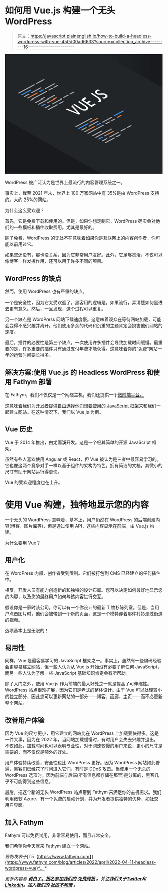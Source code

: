 # 如何用 Vue.js 构建一个无头 WordPress

> 原文：<https://javascript.plainenglish.io/how-to-build-a-headless-wordpress-with-vue-450d00ad6633?source=collection_archive---------16----------------------->

![](img/8cfedddb38e5c556a30a56bd266e648c.png)

WordPress 被广泛认为是世界上最流行的内容管理系统之一。

事实上，截至 2021 年末，世界上 100 万家网站中有 35%是由 WordPress 支持的。大约 25%的网站。

为什么这么受欢迎？

首先，它是免费下载和使用的。但是，如果你想定制它，WordPress 确实会对他们的一些模板和插件收取费用。尤其是最好的。

除了免费，WordPress 的无处不在意味着如果你是互联网上的内容创作者，你可能以前用过它。

如果您还没有，那也没关系，因为它非常用户友好。此外，它足够灵活，不仅可以像博客一样发挥作用，还可以用于许多不同的项目。

## WordPress 的缺点

然而，使用 WordPress 也有严重的缺点。

一个是安全性，因为它太受欢迎了。黑客用的逻辑是，如果流行，弄清楚如何黑进去更有意义。然后，一旦发现，这个过程可以重复。

另一个缺点是 WordPress 网站下载速度慢。这意味着观众在等待网站加载，可能会变得不感兴趣并离开。他们使用多余的代码和沉重的主题肯定会损害他们网站的速度。

最后，插件的必要性是第三个缺点。一次使用许多插件会导致加载时间缓慢。最重要的是，许多重要的插件只有通过支付年费才能获得。这意味着你的“免费”网站一年的运营时间要长得多。

## 解决方案:使用 Vue.js 的 Headless WordPress 和使用 Fathym 部署

在 Fathym，我们不仅仅是一个网络主机，我们还提供一个[微前端平台。](https://www.fathym.com/blog/articles/2022/march/2022-03-14-a-simple-micro-frontends-explainer)

这意味着我们为[开发者提供自由选择他们想要使用的 JavaScript 框架](https://www.fathym.com/blog/articles/2022/february/2022-02-28-angular-vs-react-vs-vue-you-choose)来和我们一起建立网站。在这种情况下，我们以 Vue.js 为例。

## Vue 历史

Vue 于 2014 年推出，由尤雨溪开发。这是一个极其简单的开源 JavaScript 框架。

虽然有些人喜欢使用 Angular 或 React，但 Vue 被认为是三者中最容易学习的。它也像这两个竞争对手一样以基于组件的架构为特色，拥有简洁的文档，其微小的尺寸有助于网站运行得更快。

Vue 的受欢迎程度也在上升。

# 使用 Vue 构建，独特地显示您的内容

一个无头的 WordPress 意味着，基本上，用户仍然在 WordPress 的后端创建内容(博客，图片库等)，但是通过使用 API，这些内容显示在前端，由 Vue.js 构建。

为什么要用 Vue？

## 用户化

在 WordPress 内部，创作者受到限制。它们被打包到 CMS 已经建立的任何插件中。

相反，开发人员有能力创造新的和独特的设计布局。您可以决定如何最好地显示您的内容，以及您的最终用户如何与该内容进行交互。

假设你是一家时装公司。你可以有一个你设计的最新 T 恤衫陈列室。但是，当用户点击图片时，他们会被带到一个新的页面，这是一个模特穿着那件衬衫走过街道的视频。

选项基本上是无限的！

## 易用性

同样，Vue 是最容易学习的 JavaScript 框架之一。事实上，虽然有一些编码经验会更容易建立网站，但一些人认为从 Vue.js 开始没有必要了解任何 JavaScript，而另一些人认为了解一些 JavaScript 基础知识肯定会有所帮助。

除了入门之外，使用 Vue.js 作为前端的最大好处之一就是提高了可伸缩性。WordPress 站点很难扩展，因为它们是老式的整体设计。由于 Vue 可以处理较小的独立部分，因此您可以更新网站的一部分——博客、画廊、主页——而不必更新整个网站。

## 改善用户体验

因为 Vue 的尺寸更小，用它建立的网站比在 WordPress 上加载要快得多。这是一件大事，因为在 2022 年，当网站加载缓慢时，有时用户会失去兴趣并退出。不仅如此，加载时间也可以表明专业性，对于网速较慢的用户来说，更小的尺寸是需要的，而不仅仅是额外的好处。

用户体验持续改善，安全性也比 WordPress 更好。因为 WordPress 网站如此普遍，黑客们已经花了时间进入它们，有时是 DDoS 攻击。当使用一个无头的 WordPress 选项时，因为前端与后端(所有信息都存储在那里)是分离的，黑客几乎不可能得到这些信息。

最后，把这个新的无头 WordPress 站点带到 Fathym 来满足你的主机需求。我们利用微软 Azure，有一个免费的启动计划，并为开发者提供独特的优势，如社交用户界面。

## 加入 Fathym

Fathym 可以免费试用，非常容易使用，而且非常安全。

我们希望你今天就来 Fathym 建立一个网站。

*最初发表于*[T5【https://www.fathym.com】](https://www.fathym.com/blog/articles/2022/april/2022-04-11-headless-wordpress-vue)*。*

*更多内容看* [***说白了。报名参加我们的***](https://plainenglish.io/) **[***免费周报***](http://newsletter.plainenglish.io/) *。关注我们关于*[***Twitter***](https://twitter.com/inPlainEngHQ)*和*[***LinkedIn***](https://www.linkedin.com/company/inplainenglish/)*。加入我们的* [***社区不和谐***](https://discord.gg/GtDtUAvyhW) *。***